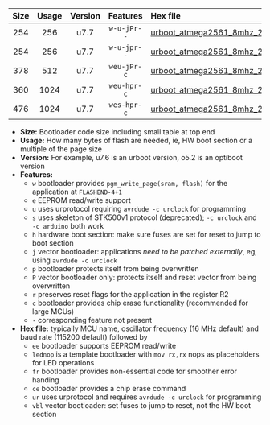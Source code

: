 |Size|Usage|Version|Features|Hex file|
|:-:|:-:|:-:|:-:|:--|
|254|256|u7.7|`w-u-jPr--`|[urboot_atmega2561_8mhz_250000bps_lednop_ur_vbl.hex](https://raw.githubusercontent.com/stefanrueger/urboot.hex/main/mcus/atmega2561/fcpu_8mhz/250000_bps/urboot_atmega2561_8mhz_250000bps_lednop_ur_vbl.hex)|
|254|256|u7.7|`w-u-jpr--`|[urboot_atmega2561_8mhz_250000bps_lednop_fr_ur_vbl.hex](https://raw.githubusercontent.com/stefanrueger/urboot.hex/main/mcus/atmega2561/fcpu_8mhz/250000_bps/urboot_atmega2561_8mhz_250000bps_lednop_fr_ur_vbl.hex)|
|378|512|u7.7|`weu-jPr-c`|[urboot_atmega2561_8mhz_250000bps_ee_lednop_fr_ce_ur_vbl.hex](https://raw.githubusercontent.com/stefanrueger/urboot.hex/main/mcus/atmega2561/fcpu_8mhz/250000_bps/urboot_atmega2561_8mhz_250000bps_ee_lednop_fr_ce_ur_vbl.hex)|
|360|1024|u7.7|`weu-hpr-c`|[urboot_atmega2561_8mhz_250000bps_ee_lednop_fr_ce_ur.hex](https://raw.githubusercontent.com/stefanrueger/urboot.hex/main/mcus/atmega2561/fcpu_8mhz/250000_bps/urboot_atmega2561_8mhz_250000bps_ee_lednop_fr_ce_ur.hex)|
|476|1024|u7.7|`wes-hpr-c`|[urboot_atmega2561_8mhz_250000bps_ee_lednop_fr_ce.hex](https://raw.githubusercontent.com/stefanrueger/urboot.hex/main/mcus/atmega2561/fcpu_8mhz/250000_bps/urboot_atmega2561_8mhz_250000bps_ee_lednop_fr_ce.hex)|

- **Size:** Bootloader code size including small table at top end
- **Usage:** How many bytes of flash are needed, ie, HW boot section or a multiple of the page size
- **Version:** For example, u7.6 is an urboot version, o5.2 is an optiboot version
- **Features:**
  + `w` bootloader provides `pgm_write_page(sram, flash)` for the application at `FLASHEND-4+1`
  + `e` EEPROM read/write support
  + `u` uses urprotocol requiring `avrdude -c urclock` for programming
  + `s` uses skeleton of STK500v1 protocol (deprecated); `-c urclock` and `-c arduino` both work
  + `h` hardware boot section: make sure fuses are set for reset to jump to boot section
  + `j` vector bootloader: applications *need to be patched externally*, eg, using `avrdude -c urclock`
  + `p` bootloader protects itself from being overwritten
  + `P` vector bootloader only: protects itself and reset vector from being overwritten
  + `r` preserves reset flags for the application in the register R2
  + `c` bootloader provides chip erase functionality (recommended for large MCUs)
  + `-` corresponding feature not present
- **Hex file:** typically MCU name, oscillator frequency (16 MHz default) and baud rate (115200 default) followed by
  + `ee` bootloader supports EEPROM read/write
  + `lednop` is a template bootloader with `mov rx,rx` nops as placeholders for LED operations
  + `fr` bootloader provides non-essential code for smoother error handing
  + `ce` bootloader provides a chip erase command
  + `ur` uses urprotocol and requires `avrdude -c urclock` for programming
  + `vbl` vector bootloader: set fuses to jump to reset, not the HW boot section
